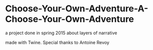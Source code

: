 # Choose-Your-Own-Adventure-A-Choose-Your-Own-Adventure
a project done in spring 2015 about layers of narrative

made with Twine. Special thanks to Antoine Revoy
